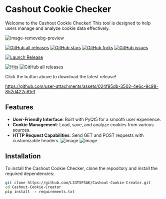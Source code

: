 # Cashout Cookie Checker

Welcome to the Cashout Cookie Checker! This tool is designed to help users manage and analyze cookie data effectively.

![image-removebg-preview](https://github.com/user-attachments/assets/a9354cf0-8a52-4b12-a596-9c4ae14c2350)

[![GitHub all releases](https://img.shields.io/github/downloads/L33TSP3AK/Cashout-Cookie-Creator/total?style=for-the-badge&logo=github&labelColor=282828&color=4CAF50)](https://github.com/L33TSP3AK/Cashout-Cookie-Creator/releases)
[![GitHub stars](https://img.shields.io/github/stars/L33TSP3AK/Cashout-Cookie-Creator?style=for-the-badge&logo=github&labelColor=282828&color=FFA500)](https://github.com/L33TSP3AK/Cashout-Cookie-Creator/stargazers)
[![GitHub forks](https://img.shields.io/github/forks/L33TSP3AK/Cashout-Cookie-Creator?style=for-the-badge&logo=github&labelColor=282828&color=FF69B4)](https://github.com/L33TSP3AK/Cashout-Cookie-Creator/network/members)
[![GitHub issues](https://img.shields.io/github/issues/L33TSP3AK/Cashout-Cookie-Creator?style=for-the-badge&logo=github&labelColor=282828&color=FF0000)](https://github.com/L33TSP3AK/Cashout-Cookie-Creator/issues)

[![Launch Release](https://img.shields.io/badge/Launch%20Release-v1.4.5-brightgreen?style=for-the-badge&logo=github&labelColor=282828)](https://github.com/L33TSP3AK/Cashout-Cookie-Creator/releases/latest)


[![Hits](https://hits.seeyoufarm.com/api/count/incr/badge.svg?url=https%3A%2F%2Fgithub.com%2FL33TSP3AK%2FCashout-Cookie-Creator&count_bg=%2379C83D&title_bg=%23555555&icon=&icon_color=%23E7E7E7&title=views&edge_flat=true)](https://hits.seeyoufarm.com)
![GitHub all releases](https://img.shields.io/github/downloads/L33TSP3AK/Cashout-Cookie-Creator/total?style=for-the-badge)

Click the button above to download the latest release!



https://github.com/user-attachments/assets/024f95db-3502-4e6c-9c98-852d422c81e1




## Features

- **User-Friendly Interface**: Built with PyQt5 for a smooth user experience.
- **Cookie Management**: Load, save, and analyze cookies from various sources.
- **HTTP Request Capabilities**: Send GET and POST requests with customizable headers.
![image](https://github.com/user-attachments/assets/46b288e3-d34f-45fa-a9e7-fac3cbfd6881)
![image](https://github.com/user-attachments/assets/a65de3af-aab7-47be-8cc9-f0c30abb6ae8)


## Installation

To install the Cashout Cookie Checker, clone the repository and install the required dependencies:

```bash
git clone https://github.com/L33TSP3AK/Cashout-Cookie-Creator.git
cd Cashout-Cookie-Creator
pip install -r requirements.txt

